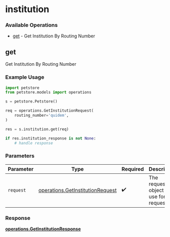 # institution

### Available Operations

* [get](#get) - Get Institution By Routing Number

## get

Get Institution By Routing Number

### Example Usage

```python
import petstore
from petstore.models import operations

s = petstore.Petstore()

req = operations.GetInstitutionRequest(
    routing_number='quidem',
)

res = s.institution.get(req)

if res.institution_response is not None:
    # handle response
```

### Parameters

| Parameter                                                                            | Type                                                                                 | Required                                                                             | Description                                                                          |
| ------------------------------------------------------------------------------------ | ------------------------------------------------------------------------------------ | ------------------------------------------------------------------------------------ | ------------------------------------------------------------------------------------ |
| `request`                                                                            | [operations.GetInstitutionRequest](../../models/operations/getinstitutionrequest.md) | :heavy_check_mark:                                                                   | The request object to use for the request.                                           |


### Response

**[operations.GetInstitutionResponse](../../models/operations/getinstitutionresponse.md)**

